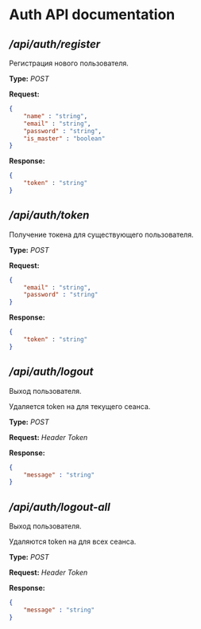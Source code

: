 # Auth API documentation

## */api/auth/register*
Регистрация нового пользователя.

**Type:** *POST*

**Request:**
```json
{
    "name" : "string",
    "email" : "string",
    "password" : "string",
    "is_master" : "boolean"
}
```
**Response:**

```json
{
    "token" : "string"
}
```
## */api/auth/token*
Получение токена для существующего пользователя.

**Type:** *POST*

**Request:**
```json
{
    "email" : "string",
    "password" : "string"
}
```

**Response:**
```json
{
    "token" : "string"
}
```

## */api/auth/logout*
Выход пользователя.

Удаляется token на для текущего сеанса.

**Type:** *POST*

**Request:**
*Header Token*

**Response:**
```json
{
    "message" : "string"
}
```

## */api/auth/logout-all*
Выход пользователя.

Удаляются token на для всех сеанса.

**Type:** *POST*

**Request:**
*Header Token*

**Response:**
```json
{
    "message" : "string"
}
```
